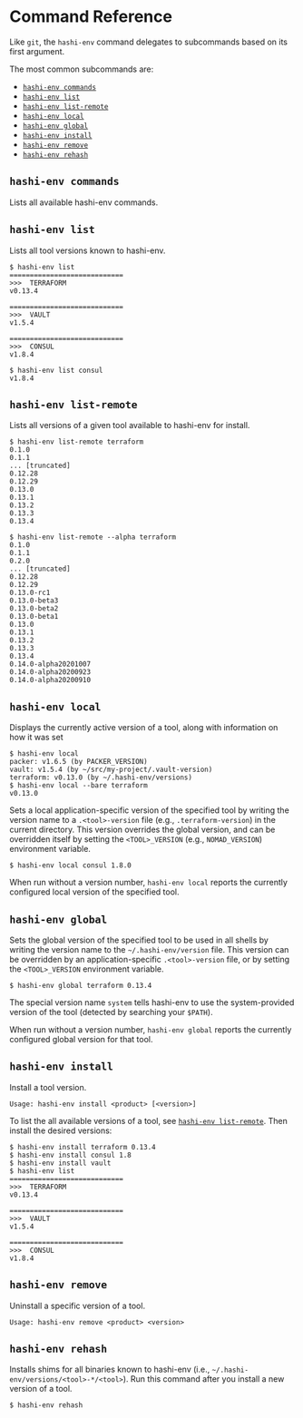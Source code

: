 # Command Reference

Like `git`, the `hashi-env` command delegates to subcommands based on its first argument.

The most common subcommands are:

* [`hashi-env commands`](#hashi-env-commands)
* [`hashi-env list`](#hashi-env-list)
* [`hashi-env list-remote`](#hashi-env-list-remote)
* [`hashi-env local`](#hashi-env-local)
* [`hashi-env global`](#hashi-env-global)
* [`hashi-env install`](#hashi-env-install)
* [`hashi-env remove`](#hashi-env-remove)
* [`hashi-env rehash`](#hashi-env-rehash)

## `hashi-env commands`

Lists all available hashi-env commands.

## `hashi-env list`

Lists all tool versions known to hashi-env.

    $ hashi-env list
    ============================
    >>>  TERRAFORM
    v0.13.4

    ============================
    >>>  VAULT
    v1.5.4

    ============================
    >>>  CONSUL
    v1.8.4

    $ hashi-env list consul
    v1.8.4

## `hashi-env list-remote`

Lists all versions of a given tool available to hashi-env for install.

    $ hashi-env list-remote terraform
    0.1.0
    0.1.1
    ... [truncated]
    0.12.28
    0.12.29
    0.13.0
    0.13.1
    0.13.2
    0.13.3
    0.13.4

    $ hashi-env list-remote --alpha terraform
    0.1.0
    0.1.1
    0.2.0
    ... [truncated]
    0.12.28
    0.12.29
    0.13.0-rc1
    0.13.0-beta3
    0.13.0-beta2
    0.13.0-beta1
    0.13.0
    0.13.1
    0.13.2
    0.13.3
    0.13.4
    0.14.0-alpha20201007
    0.14.0-alpha20200923
    0.14.0-alpha20200910

## `hashi-env local`

Displays the currently active version of a tool, along with information on how it was set

    $ hashi-env local
    packer: v1.6.5 (by PACKER_VERSION)
    vault: v1.5.4 (by ~/src/my-project/.vault-version)
    terraform: v0.13.0 (by ~/.hashi-env/versions)
    $ hashi-env local --bare terraform
    v0.13.0

Sets a local application-specific version of the specified tool by writing the version name to a `.<tool>-version` file (e.g., `.terraform-version`) in the current directory. This version overrides the global version, and can be overridden itself by setting the `<TOOL>_VERSION` (e.g., `NOMAD_VERSION`) environment variable.

    $ hashi-env local consul 1.8.0

When run without a version number, `hashi-env local` reports the currently configured local version of the specified tool.

## `hashi-env global`

Sets the global version of the specified tool to be used in all shells by writing the version name to the `~/.hashi-env/version` file. This version can be overridden by an application-specific `.<tool>-version` file, or by setting the `<TOOL>_VERSION` environment variable.

    $ hashi-env global terraform 0.13.4

The special version name `system` tells hashi-env to use the system-provided version of the tool (detected by searching your `$PATH`).

When run without a version number, `hashi-env global` reports the currently configured global version for that tool.

## `hashi-env install`

Install a tool version.

    Usage: hashi-env install <product> [<version>]

To list the all available versions of a tool, see [`hashi-env list-remote`](#hashi-env-list-remote). Then install the desired versions:

    $ hashi-env install terraform 0.13.4
    $ hashi-env install consul 1.8
    $ hashi-env install vault
    $ hashi-env list
    ============================
    >>>  TERRAFORM
    v0.13.4

    ============================
    >>>  VAULT
    v1.5.4

    ============================
    >>>  CONSUL
    v1.8.4

## `hashi-env remove`

Uninstall a specific version of a tool.

    Usage: hashi-env remove <product> <version>

## `hashi-env rehash`

Installs shims for all binaries known to hashi-env (i.e., `~/.hashi-env/versions/<tool>-*/<tool>`). Run this command after you install a new version of a tool.

    $ hashi-env rehash
